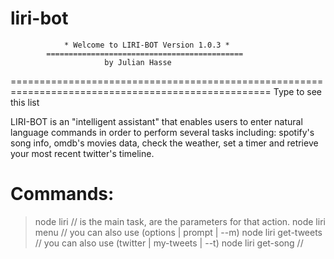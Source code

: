 # liri-bot

                * Welcome to LIRI-BOT Version 1.0.3 * 
            ============================================
                         by Julian Hasse


===================================================================================================
Type <node liri help> to see this list

LIRI-BOT is an "intelligent assistant" that enables users to enter natural language 
commands in order to perform several tasks including: spotify's song info, omdb's movies data, 
check the weather, set a timer and retrieve your most recent twitter's timeline.


Commands:
===================================================================================================

> node liri <ACTION> <ARGUMENTS> // <ACTION> is the main task, <ARGUMENTS> are the parameters for that action. 
> node liri menu  // you can also use (options | prompt | --m)
> node liri get-tweets  // you can also use (twitter | my-tweets | --t)
> node liri get-song // <title> you can also use (spotify-this-song | spotify | --s)
> node liri get-movie // <title you can also use (movie-this | omdb | --mv)
> node liri get-weather <ARGUMENTS> // <City | more than 2 words surrounded with quotations, eg. 'Austin TX'>
> node liri set-timer <ARGUMENTS> // <value in seconds | you can also use (--st)
> node liri do-what-it-says // will take the text of random.txt and call one of LIRI's commands)